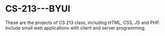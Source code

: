 # CS-213---BYUI
These are the projects of CS 213 class, including HTML, CSS, JS and PHP. Include small web applications with client and server programming.
